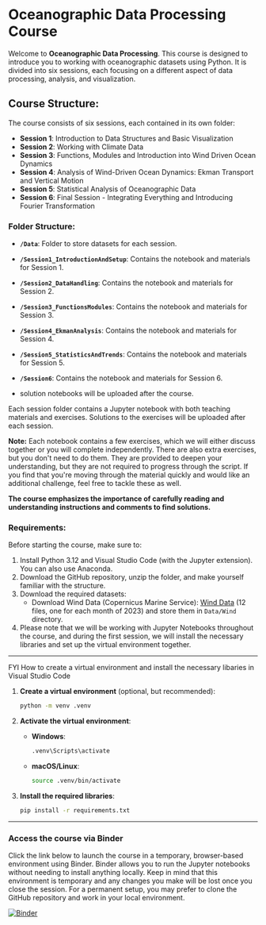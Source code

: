 
# Oceanographic Data Processing Course

Welcome to **Oceanographic Data Processing**. This course is designed to introduce you to working with oceanographic datasets using Python. It is divided into six sessions, each focusing on a different aspect of data processing, analysis, and visualization.

## Course Structure:

The course consists of six sessions, each contained in its own folder:
- **Session 1**: Introduction to Data Structures and Basic Visualization
- **Session 2**: Working with Climate Data
- **Session 3**: Functions, Modules and Introduction into Wind Driven Ocean Dynamics
- **Session 4**: Analysis of Wind-Driven Ocean Dynamics: Ekman Transport and Vertical Motion
- **Session 5**: Statistical Analysis of Oceanographic Data
- **Session 6**: Final Session - Integrating Everything and Introducing Fourier Transformation

### Folder Structure:

- **`/Data`**: Folder to store datasets for each session.
- **`/Session1_IntroductionAndSetup`**: Contains the notebook and materials for Session 1.
- **`/Session2_DataHandling`**: Contains the notebook and materials for Session 2.
- **`/Session3_FunctionsModules`**: Contains the notebook and materials for Session 3.
- **`/Session4_EkmanAnalysis`**: Contains the notebook and materials for Session 4.
- **`/Session5_StatisticsAndTrends`**: Contains the notebook and materials for Session 5.
- **`/Session6`**: Contains the notebook and materials for Session 6.

-   solution notebooks will be uploaded after the course.
  
Each session folder contains a Jupyter notebook with both teaching materials and exercises. Solutions to the exercises will be uploaded after each session.

**Note:** Each notebook contains a few exercises, which we will either discuss together or you will complete independently. There are also extra exercises, but you don't need to do them. They are provided to deepen your understanding, but they are not required to progress through the script. If you find that you're moving through the material quickly and would like an additional challenge, feel free to tackle these as well.

**The course emphasizes the importance of carefully reading and understanding instructions and comments to find solutions.** 


### Requirements:

Before starting the course, make sure to:
1. Install Python 3.12 and Visual Studio Code (with the Jupyter extension). You can also use Anaconda.
2. Download the GitHub repository, unzip the folder, and make yourself familiar with the structure. 
3. Download the required datasets:
    - Download Wind Data (Copernicus Marine Service): [Wind Data](https://data.marine.copernicus.eu/product/WIND_GLO_PHY_CLIMATE_L4_MY_012_003/files?path=WIND_GLO_PHY_CLIMATE_L4_MY_012_003%2Fcmems_obs-wind_glo_phy_my_l4_P1M_202211%2F2023%2F) (12 files, one for each month of 2023) and store them in
   `Data/Wind` directory.
4. Please note that we will be working with Jupyter Notebooks throughout the course, and during the first session, we will install the necessary libraries and set up the virtual environment together.

---
FYI How to create a virtual environment and install the necessary libaries in Visual Studio Code

1. **Create a virtual environment** (optional, but recommended):
    ```bash
    python -m venv .venv
    ```

2. **Activate the virtual environment**:
   - **Windows**:
     ```bash
     .venv\Scripts\activate
     ```
   - **macOS/Linux**:
     ```bash
     source .venv/bin/activate
     ```

3. **Install the required libraries**:
    ```bash
    pip install -r requirements.txt
    ```

---

### Access the course via Binder

Click the link below to launch the course in a temporary, browser-based environment using Binder. Binder allows you to run the Jupyter notebooks without needing to install anything locally. Keep in mind that this environment is temporary and any changes you make will be lost once you close the session. For a permanent setup, you may prefer to clone the GitHub repository and work in your local environment.

[![Binder](https://mybinder.org/badge_logo.svg)](https://mybinder.org/v2/gh/STEMJulesCoast/OceanographicDataProcessingCourse/main)

